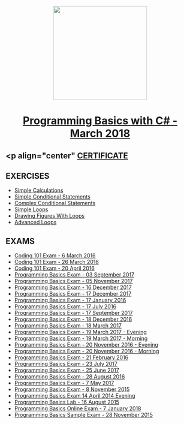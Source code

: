 <p align="center"><img src="https://camo.githubusercontent.com/98ae72843e29b468df31a1c7cde41bce64198722/687474703a2f2f7370616365617070736368616c6c656e676562756c67617269612e65752f73697465732f64656661756c742f66696c65732f736f6674756e692e706e67" width = 250 /></p>

# <a href="https://softuni.bg/trainings/1896/programming-basics-with-csharp-march-2018/open#lesson-7992"><p align="center">Programming Basics with C# - March 2018<p></a>

## <p align="center" <a href="" > CERTIFICATE </a> </p>

## EXERCISES
* <a href="" > Simple Calculations </a>
* <a href="" > Simple Conditional Statements </a>
* <a href="" > Complex Conditional Statements </a>
* <a href="" > Simple Loops </a>
* <a href="" > Drawing Figures With Loops </a>
* <a href="" > Advanced Loops </a>

## EXAMS
* <a href="" > Coding 101 Exam - 6 March 2016 </a>
* <a href="" > Coding 101 Exam - 26 March 2016 </a>
* <a href="" > Coding 101 Exam - 20 April 2016 </a>
* <a href="" > Programming Basics Exam - 03 September 2017 </a>
* <a href="" > Programming Basics Exam - 05 November 2017 </a>
* <a href="" > Programming Basics Exam - 16 December 2017 </a>
* <a href="" > Programming Basics Exam - 17 December 2017 </a>
* <a href="" > Programming Basics Exam - 17 January 2016 </a>
* <a href="" > Programming Basics Exam - 17 July 2016 </a>
* <a href="" > Programming Basics Exam - 17 September 2017 </a>
* <a href="" > Programming Basics Exam - 18 December 2016 </a>
* <a href="" > Programming Basics Exam - 18 March 2017 </a>
* <a href="" > Programming Basics Exam - 19 March 2017 - Evening </a>
* <a href="" > Programming Basics Exam - 19 March 2017 - Morning </a>
* <a href="" > Programming Basics Exam - 20 November 2016 - Evening </a>
* <a href="" > Programming Basics Exam - 20 November 2016 - Morning </a>
* <a href="" > Programming Basics Exam - 21 February 2016 </a>
* <a href="" > Programming Basics Exam - 23 July 2017 </a>
* <a href="" > Programming Basics Exam - 25 June 2017 </a>
* <a href="" > Programming Basics Exam - 28 August 2016 </a>
* <a href="" > Programming Basics Exam - 7 May 2017 </a>
* <a href="" > Programming Basics Exam - 8 November 2015 </a>
* <a href="" > Programming Basics Exam 14 April 2014 Evening </a>
* <a href="" > Programming Basics Lab - 16 August 2015 </a>
* <a href="" > Programming Basics Online Exam - 7 January 2018 </a>
* <a href="" > Programming Basics Sample Exam - 28 November 2015 </a>


